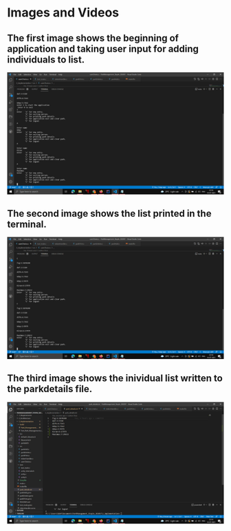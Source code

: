 # Images and Videos

## The first image shows the beginning of application and taking user input for adding individuals to list.
![USERINPUT_IMAGE1](https://github.com/UdayKiran2100/ParkManagement_StepIn_303097/blob/main/5_ImagesAndVideos/img1.jpeg?raw=true)


## The second image shows the list printed in the terminal.
![USERINPUT_IMAGE2](https://github.com/UdayKiran2100/ParkManagement_StepIn_303097/blob/main/5_ImagesAndVideos/img2.jpeg?raw=true)

## The third image shows the inividual list written to the parkdetails file.
![USERINPUT_IMAGE3](https://github.com/UdayKiran2100/ParkManagement_StepIn_303097/blob/main/5_ImagesAndVideos/img3.jpeg?raw=true)
